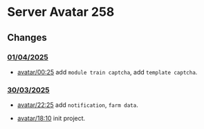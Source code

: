 # Server Avatar 258 


## Changes



### [01/04/2025](https://github.com/vungnv10103/ServerAvatar258)

- [avatar/00:25](https://github.com/vungnv10103/ServerAvatar258/issues) add `module train captcha`, add `template captcha`.


### [30/03/2025](https://github.com/vungnv10103/ServerAvatar258)

- [avatar/22:25](https://github.com/vungnv10103/ServerAvatar258/issues) add `notification`, `farm data`.

- [avatar/18:10](https://github.com/vungnv10103/ServerAvatar258/issues) init project.